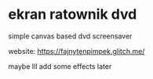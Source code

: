 # ekran ratownik dvd
 
simple canvas based dvd screensaver

website: https://fajnytenpimpek.glitch.me/

maybe Ill add some effects later
